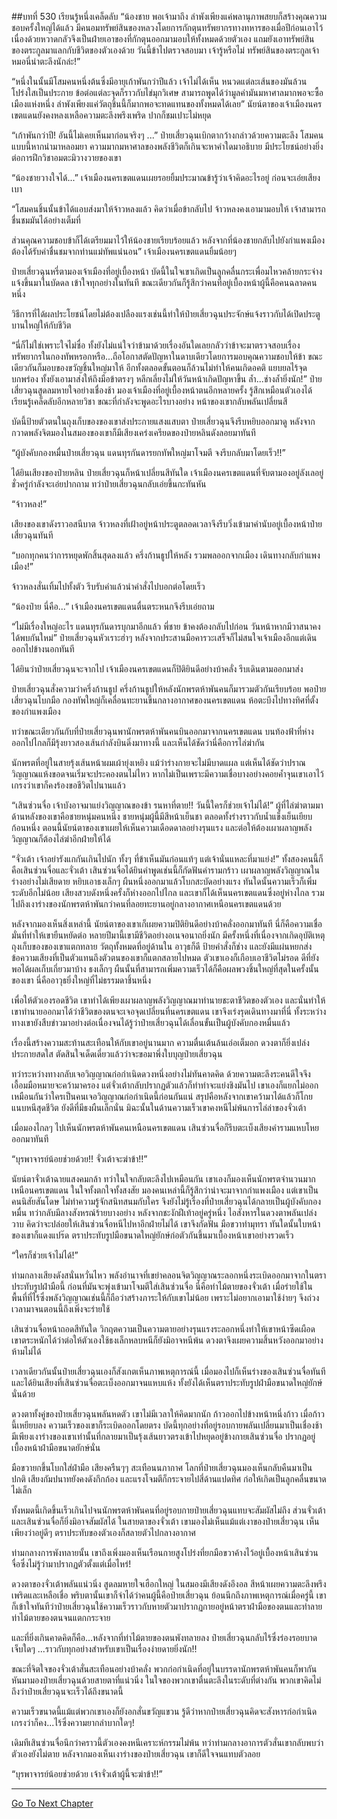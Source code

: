 ##บทที่ 530 เรียนรู้หนึ่งเคล็ดลับ
“น้องชาย พอเจ้ามาถึง ลำพังเพียงแค่พลานุภาพสยบก็สร้างคุณความชอบครั้งใหญ่ได้แล้ว มีคนอมทรัพย์สินของหลวงโดยการกักตุนทรัพยากรทางทหารของเมื่อปีก่อนเอาไว้ เนื่องด้วยหวาดกลัวจึงเป็นฝ่ายเอาของที่กักตุนออกมามอบให้ทั้งหมดด้วยตัวเอง แถมยังเอาทรัพย์สินของตระกูลมาแลกกับชีวิตของตัวเองด้วย วันนี้ข้าไปตรวจสอบมา เจ้ารู้หรือไม่ ทรัพย์สินของตระกูลเจ้าหมอนี่น่าตะลึงนักล่ะ!”

“หนึ่งในนั้นมีโสมคนหนึ่งต้นซึ่งมีอายุเก้าพันกว่าปีแล้ว เจ้าไม่ได้เห็น หนวดแต่ละเส้นของมันล้วนโปร่งใสเป็นประกาย ข้อต่อแต่ละจุดก็ราวกับไข่มุกวิเศษ สามารถพูดได้ว่ามูลค่ามันมหาศาลมากพอจะซื้อเมืองแห่งหนึ่ง ลำพังเพียงแค่วัตถุชิ้นนี้ก็มากพอจะทดแทนของทั้งหมดได้เลย” นัยน์ตาของเจ้าเมืองนครเขตแดนยังคงหลงเหลือความตะลึงพรึงเพริด ปากก็ชมเปาะไม่หยุด

“เก้าพันกว่าปี! อันนี้ไม่เคยเห็นมาก่อนจริงๆ ...” ป๋ายเสี่ยวฉุนเบิกตากว้างกล่าวด้วยความตะลึง โสมคนแบบนี้หากนำมาหลอมยา ความมากมหาศาลของพลังชีวิตก็เกินจะหาคำใดมาอธิบาย มีประโยชน์อย่างยิ่งต่อการฝึกวิชาอมตะมิวางวายของเขา

“น้องชายวางใจได้...” เจ้าเมืองนครเขตแดนเผยรอยยิ้มประมาณข้ารู้ว่าเจ้าคิดอะไรอยู่ ก่อนจะเอ่ยเสียงเบา

“โสมคนชิ้นนั้นข้าได้แอบส่งมาให้จ้าวหลงแล้ว คิดว่าเมื่อข้ากลับไป จ้าวหลงคงเอามามอบให้ เจ้าสามารถชื่นชมมันได้อย่างเต็มที่

ส่วนคุณความชอบข้าก็ได้เตรียมมาไว้ให้น้องชายเรียบร้อยแล้ว หลังจากที่น้องชายกลับไปยังกำแพงเมือง ต้องได้รับคำชื่นชมจากท่านแม่ทัพแน่นอน” เจ้าเมืองนครเขตแดนยิ้มน้อยๆ

ป๋ายเสี่ยวฉุนหรี่ตามองเจ้าเมืองที่อยู่เบื้องหน้า บัดนี้ในใจเขาเกิดเป็นลูกคลื่นกระเพื่อมไหวคล้ายกระจ่างแจ้งขึ้นมาในบัดดล เข้าใจทุกอย่างในทันที ขณะเดียวกันก็รู้สึกว่าคนที่อยู่เบื้องหน้าผู้นี้คือคนฉลาดคนหนึ่ง

วิธีการที่ได้ผลประโยชน์โดยไม่ต้องเปลืองแรงเช่นนี้ทำให้ป๋ายเสี่ยวฉุนประจักษ์แจ้งราวกับได้เปิดประตูบานใหญ่ให้กับชีวิต

“นี่ก็ไม่ใช่เพราะใจไม่ซื่อ ทั้งยังไม่แน่ใจว่าข้ามาด้วยเรื่องอันใดเลยกลัวว่าข้าจะมาตรวจสอบเรื่องทรัพยากรในกองทัพหรอกหรือ...ถือโอกาสตัดปัญหาในดาบเดียวโดยการมอบคุณความชอบให้ข้า ขณะเดียวกันก็มอบของขวัญชิ้นใหญ่มาให้ อีกทั้งตลอดขั้นตอนก็ล้วนไม่ทำให้คนเกิดอคติ แยบยลไร้จุดบกพร่อง ทั้งยังเอามาส่งให้ถึงมือข้าตรงๆ หลีกเลี่ยงไม่ให้วันหน้าเกิดปัญหาขึ้น ล้ำ...ช่างล้ำยิ่งนัก!” ป๋ายเสี่ยวฉุนสูดลมหายใจอย่างเชื่องช้า มองเจ้าเมืองที่อยู่เบื้องหน้าตนอีกหลายครั้ง รู้สึกเหมือนตัวเองได้เรียนรู้เคล็ดลับอีกหลายวิชา ขณะที่กำลังจะพูดอะไรบางอย่าง หน้าของเขากลับพลันเปลี่ยนสี

บัดนี้ป้ายตัวตนในถุงเก็บของของเขาส่งประกายแสงแสบตา ป๋ายเสี่ยวฉุนจึงรีบหยิบออกมาดู หลังจากกวาดพลังจิตมองในสมองของเขาก็มีเสียงเคร่งเครียดของป๋ายหลินดังลอยมาทันที

“ผู้บังคับกองหมื่นป๋ายเสี่ยวฉุน แดนทุรกันดารยกทัพใหญ่มาโจมตี จงรีบกลับมาโดยเร็ว!!”

ได้ยินเสียงของป๋ายหลิน ป๋ายเสี่ยวฉุนก็หน้าเปลี่ยนสีทันใด เจ้าเมืองนครเขตแดนที่จับตามองอยู่ลังเลอยู่ชั่วครู่กำลังจะเอ่ยปากถาม ทว่าป๋ายเสี่ยวฉุนกลับเอ่ยขึ้นกะทันหัน

“จ้าวหลง!”

เสียงของเขาดังราวอสนีบาต จ้าวหลงที่เฝ้าอยู่หน้าประตูตลอดเวลาจึงรีบวิ่งเข้ามาคำนับอยู่เบื้องหน้าป๋ายเสี่ยวฉุนทันที

“บอกทุกคนว่าการหยุดพักสิ้นสุดลงแล้ว ครึ่งก้านธูปให้หลัง รวมพลออกจากเมือง เดินทางกลับกำแพงเมือง!”

จ้าวหลงสั่นเทิ้มไปทั้งตัว รีบรับคำแล้วนำคำสั่งไปบอกต่อโดยเร็ว

“น้องป๋าย นี่คือ...” เจ้าเมืองนครเขตแดนตื่นตระหนกจึงรีบเอ่ยถาม

“ไม่มีเรื่องใหญ่อะไร แดนทุรกันดารบุกมาอีกแล้ว พี่ชาย ข้าคงต้องกลับไปก่อน วันหน้าหากมีวาสนาคงได้พบกันใหม่” ป๋ายเสี่ยวฉุนหัวเราะฮ่าๆ หลังจากประสานมือคารวะเสร็จก็ไม่สนใจเจ้าเมืองอีกแต่เดินออกไปข้างนอกทันที

ได้ยินว่าป๋ายเสี่ยวฉุนจะจากไป เจ้าเมืองนครเขตแดนก็ปิติยินดีอย่างบ้าคลั่ง รีบเดินตามออกมาส่ง

ป๋ายเสี่ยวฉุนสั่งความว่าครึ่งก้านธูป ครึ่งก้านธูปให้หลังนักพรตห้าพันคนก็มารวมตัวกันเรียบร้อย พอป๋ายเสี่ยวฉุนโบกมือ กองทัพใหญ่ก็เคลื่อนทะยานขึ้นกลางอากาศของนครเขตแดน ห้อตะบึงไปทางทิศที่ตั้งของกำแพงเมือง

ทว่าขณะเดียวกันกับที่ป๋ายเสี่ยวฉุนพานักพรตห้าพันคนบินออกมาจากนครเขตแดน บนท้องฟ้าที่ห่างออกไปไกลก็มีรุ้งยาวสองเส้นกำลังบินดิ่งมาทางนี้ และเห็นได้ชัดว่านี่คือการไล่ฆ่ากัน

นักพรตที่อยู่ในสายรุ้งเส้นหน้าผมเผ้ายุ่งเหยิง แม้ว่าร่างกายจะไม่มีบาดแผล แต่เห็นได้ชัดว่าปราณวิญญาณแห้งขอดจนเริ่มจะประคองตนไม่ไหว หากไม่เป็นเพราะมีความเชื่อบางอย่างคอยค้ำจุนเขาเอาไว้ เกรงว่าเขาก็คงร้องขอชีวิตไปนานแล้ว

“เสินซ่วนจื่อ เจ้าบังอาจมาแย่งวิญญาณของข้า รนหาที่ตาย!! วันนี้ใครก็ช่วยเจ้าไม่ได้!” ผู้ที่ไล่ฆ่าตามมาด้านหลังของเขาคือชายหนุ่มคนหนึ่ง ชายหนุ่มผู้นี้มีสีหน้าเย็นชา ตลอดทั้งร่างราวกับน้ำแข็งเย็นเยียบก้อนหนึ่ง ตอนนี้นัยน์ตาของเขาเผยให้เห็นความเดือดดาลอย่างรุนแรง และต่อให้ต้องเผาผลาญพลังวิญญาณก็ต้องไล่ฆ่าอีกฝ่ายให้ได้

“จั่วเต้า เจ้าอย่ารังแกกันเกินไปนัก ทั้งๆ ที่ข้าเห็นมันก่อนแท้ๆ แต่เจ้านั่นแหละที่มาแย่ง!” ทั้งสองคนนี้ก็คือเสินซ่วนจื่อและจั่วเต้า เสินซ่วนจื่อได้ยินคำพูดเช่นนี้ก็กัดฟันคำรามกร้าว เผาผลาญพลังวิญญาณในร่างอย่างไม่เสียดาย หยิบเอาธงเล็กๆ ผืนหนึ่งออกมาแล้วโบกสะบัดอย่างแรง ทันใดนั้นความเร็วก็เพิ่มระดับอีกไม่น้อย เสียงสวบดังหนึ่งครั้งก็ห่างออกไปไกล และเขาก็ได้เห็นนครเขตแดนซึ่งอยู่ห่างไกล รวมไปถึงเงาร่างของนักพรตห้าพันกว่าคนที่ลอยทะยานอยู่กลางอากาศเหนือนครเขตแดนด้วย

หลังจากมองเห็นสิ่งเหล่านี้ นัยน์ตาของเขาเก็เผยความปิติยินดีอย่างบ้าคลั่งออกมาทันที นี่ก็คือความเชื่อมั่นที่ทำให้เขายืนหยัดต่อ หลายปีมานี้เขามีชีวิตอย่างอเนจอนาถยิ่งนัก มีครั้งหนึ่งที่เนื่องจากเกิดอุบัติเหตุ ถุงเก็บของของเขาแตกทลาย วัตถุทั้งหมดที่อยู่ด้านใน อาวุธก็ดี ป้ายคำสั่งก็ช่าง และยังมีแผ่นหยกส่งข้อความเสียงที่เป็นตัวแทนถึงตัวตนของเขาก็แตกสลายไปหมด ตัวเขาเองก็เกือบเอาชีวิตไม่รอด ดีที่ยังพอได้ผลเก็บเกี่ยวมาบ้าง ธงเล็กๆ ผืนนั้นที่สามารถเพิ่มความเร็วได้ก็คือผลพวงชิ้นใหญ่ที่สุดในครั้งนั้นของเขา นี่คืออาวุธยิ่งใหญ่ที่ไม่ธรรมดาชิ้นหนึ่ง

เพื่อให้ตัวเองรอดชีวิต เขาทำได้เพียงเผาผลาญพลังวิญญาณมาทำนายชะตาชีวิตของตัวเอง และนั่นทำให้เขาทำนายออกมาได้ว่าชีวิตของตนจะเจอจุดเปลี่ยนที่นครเขตแดน เขาจึงเร่งรุดเดินทางมาที่นี่ ทั้งระหว่างทางเขายังสืบข่าวมาอย่างต่อเนื่องจนได้รู้ว่าป๋ายเสี่ยวฉุนได้เลื่อนขั้นเป็นผู้บังคับกองหมื่นแล้ว

เรื่องนี้สร้างความสะท้านสะเทือนให้กับเขาอยู่นานมาก ความตื่นเต้นล้นเอ่อเต็มอก ดวงตาก็ยิ่งเปล่งประกายสดใส ตัดสินใจเด็ดเดี่ยวแล้วว่าจะขอมาพึ่งใบบุญป๋ายเสี่ยวฉุน

ทว่าระหว่างทางกลับเจอวิญญาณก่อกำเนิดดวงหนึ่งอย่างไม่ทันคาดคิด ด้วยความตะลึงระคนดีใจจึงเอื้อมมือหมายจะคว้ามาครอง แต่จั่วเต้ากลับปรากฏตัวแล้วก็ทำท่าจะแย่งชิงมันไป เขาเองก็แยกไม่ออกเหมือนกันว่าใครเป็นคนเจอวิญญาณก่อกำเนิดนี้ก่อนกันแน่ สรุปคือหลังจากเขาคว้ามาได้แล้วก็โกยแนบหนีสุดชีวิต ยังดีที่มีธงผืนเล็กนั่น มิฉะนั้นในด้านความเร็วเขาคงหนีไม่พ้นการไล่ล่าของจั่วเต้า

เมื่อมองไกลๆ ไปเห็นนักพรตห้าพันคนเหนือนครเขตแดน เสินซ่วนจื่อก็รีบตะเบ็งเสียงคำรามแหบโหยออกมาทันที

“บุรพาจารย์น้อยช่วยด้วย!! จั่วเต้าจะฆ่าข้า!!”

นัยน์ตาจั่วเต้าฉายแสงคมกล้า ทว่าในใจกลับตะลึงไปเหมือนกัน เขาเองก็มองเห็นนักพรตจำนวนมากเหนือนครเขตแดน ในใจทั้งตกใจทั้งสงสัย มองคนเหล่านี้ก็รู้สึกว่าน่าจะมาจากกำแพงเมือง แต่เขาเป็นคนนิสัยสันโดษ ไม่ทำความรู้จักสนิทสนมกับใคร จึงยังไม่รู้เรื่องที่ป๋ายเสี่ยวฉุนได้กลายเป็นผู้บังคับกองหมื่น ทว่ากลับมีลางสังหรณ์ร้ายบางอย่าง หลังจากชะงักฝีเท้าอยู่ครู่หนึ่ง ไอสังหารในดวงตาพลันเปล่งวาบ คิดว่าจะปล่อยให้เสินซ่วนจื่อหนีไปหาอีกฝ่ายไม่ได้ เขาจึงกัดฟัน มือขวาทำมุทรา ทันใดนั้นใบหน้าของเขาก็แดงแปร๊ด ตราประทับรูปมือขนาดใหญ่ยักษ์ก่อตัวกันขึ้นมาเบื้องหน้าเขาอย่างรวดเร็ว

“ใครก็ช่วยเจ้าไม่ได้!”

ท่ามกลางเสียงดังสนั่นหวั่นไหว พลังอำนาจที่เขย่าคลอนจิตวิญญาณระลอกหนึ่งระเบิดออกมาจากในตราประทับรูปฝ่ามือนี้ ก่อนที่มันจะพุ่งเข้ามาโจมตีใส่เสินซ่วนจื่อ นี่คือท่าไม้ตายของจั่วเต้า เมื่อร่ายใช้ในพื้นที่ที่ไร้ซึ่งพลังวิญญาณเช่นนี้ก็ถือว่าสร้างภาระให้กับเขาไม่น้อย เพราะไม่อยากเอามาใช้ง่ายๆ จึงถ่วงเวลามาจนตอนนี้ถึงเพิ่งจะร่ายใช้

เสินซ่วนจื่อหน้าถอดสีทันใด วิกฤตความเป็นความตายอย่างรุนแรงระลอกหนึ่งทำให้เขาหน้าซีดเผือด เขาตระหนักได้ว่าต่อให้ตัวเองใช้ธงเล็กหลบหนีก็ยังมิอาจหนีพ้น ดวงตาจึงเผยความสิ้นหวังออกมาอย่างห้ามไม่ได้

เวลาเดียวกันนั้นป๋ายเสี่ยวฉุนเองก็สังเกตเห็นภาพเหตุการณ์นี้ เมื่อมองไปก็เห็นร่างของเสินซ่วนจื่อทันที และได้ยินเสียงที่เสินซ่วนจื่อตะเบ็งออกมาจนแหบแห้ง ทั้งยังได้เห็นตราประทับรูปฝ่ามือขนาดใหญ่ยักษ์นั่นด้วย

ดวงตาทั้งคู่ของป๋ายเสี่ยวฉุนพลันหดตัว เขาไม่มีเวลาให้คิดมากนัก ก้าวออกไปข้างหน้าหนึ่งก้าว เมื่อก้าวนี้เหยียบลง ความเร็วของเขาก็ระเบิดออกโดยตรง บัดนี้ทุกอย่างที่อยู่รอบกายพลันเปลี่ยนมาเป็นเชื่องช้า มีเพียงเงาร่างของเขาเท่านั้นที่กลายมาเป็นรุ้งเส้นยาวตรงเข้าไปหยุดอยู่ข้างกายเสินซ่วนจื่อ ปรากฏอยู่เบื้องหน้าฝ่ามือขนาดยักษ์นั่น

มือขวายกขึ้นโบกใส่ฝ่ามือ เสียงครืนๆๆ สะเทือนนภากาศ โลกที่ป๋ายเสี่ยวฉุนมองเห็นกลับคืนมาเป็นปกติ เสียงกัมปนาทยังคงดังกึกก้อง และแรงโจมตีก็กระจายไปสี่ด้านแปดทิศ ก่อให้เกิดเป็นลูกคลื่นขนาดไม่เล็ก

ทั้งหมดนี้เกิดขึ้นเร็วเกินไปจนนักพรตห้าพันคนที่อยู่รอบกายป๋ายเสี่ยวฉุนแทบจะสัมผัสไม่ถึง ส่วนจั่วเต้าและเสินซ่วนจื่อก็ยิ่งมิอาจสัมผัสได้ ในสายตาของจั่วเต้า เขามองไม่เห็นแม้แต่เงาของป๋ายเสี่ยวฉุน เห็นเพียงว่าอยู่ดีๆ ตราประทับของตัวเองก็สลายตัวไปกลางอากาศ

ท่ามกลางการพังทลายนั้น เขาถึงเพิ่งมองเห็นเรือนกายสูงโปร่งที่ยกมือขวาค้างไว้อยู่เบื้องหน้าเสินซ่วนจื่อซึ่งไม่รู้ว่ามาปรากฏตัวตั้งแต่เมื่อไหร่!

ดวงตาของจั่วเต้าพลันแน่วนิ่ง สูดลมหายใจเฮือกใหญ่ ในสมองมีเสียงดังอึงอล สีหน้าเผยความตะลึงพรึงเพริดและเหลือเชื่อ พริบตานั้นเขาก็จำได้ว่าคนผู้นี้คือป๋ายเสี่ยวฉุน ย้อนนึกถึงภาพเหตุการณ์เมื่อครู่นี้ เขาก็เข้าใจทันทีว่าป๋ายเสี่ยวฉุนใช้ความเร็วราวกับหายตัวมาปรากฏกายอยู่หน้าตราฝ่ามือของตนและทำลายท่าไม้ตายของตนจนแตกกระจาย

และที่ยิ่งเกินคาดคิดก็คือ...หลังจากที่ท่าไม้ตายของตนพังทลายลง ป๋ายเสี่ยวฉุนกลับไร้ซึ่งร่องรอยบาดเจ็บใดๆ ...ราวกับทุกอย่างสำหรับเขาเป็นเรื่องง่ายดายยิ่งนัก!!

ขณะที่จิตใจของจั่วเต้าสั่นสะเทือนอย่างบ้าคลั่ง พวกก่อกำเนิดที่อยู่ในบรรดานักพรตห้าพันคนก็พากันหันมามองป๋ายเสี่ยวฉุนด้วยสายตาที่แน่วนิ่ง ในใจของพวกเขาตื่นตะลึงในระดับที่ต่างกัน พวกเขาคิดไม่ถึงว่าป๋ายเสี่ยวฉุนจะเร็วได้ถึงขนาดนี้

ความเร็วขนาดนี้แม้แต่พวกเขาเองก็ยังอกสั่นขวัญแขวน รู้ดีว่าหากป๋ายเสี่ยวฉุนคิดจะสังหารก่อกำเนิด เกรงว่าก็คง...ไร้ซึ่งความยากลำบากใดๆ!

เดิมทีเสินซ่วนจื่อนึกว่าคราวนี้ตัวเองคงหนีเคราะห์กรรมไม่พ้น ทว่าท่ามกลางอาการตัวสั่นเขากลับพบว่าตัวเองยังไม่ตาย หลังจากมองเห็นเงาร่างของป๋ายเสี่ยวฉุน เขาก็ดีใจจนแทบตัวลอย

“บุรพาจารย์น้อยช่วยด้วย เจ้าจั่วเต้าผู้นี้จะฆ่าข้า!!”

------


[Go To Next Chapter]( ./153.md)